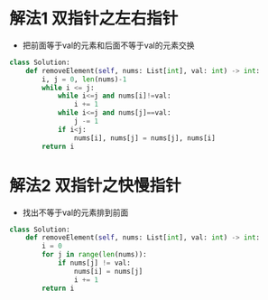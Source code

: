 # 解法1 双指针之左右指针
* 把前面等于val的元素和后面不等于val的元素交换
```python
class Solution:
    def removeElement(self, nums: List[int], val: int) -> int:
        i, j = 0, len(nums)-1
        while i <= j:
            while i<=j and nums[i]!=val:
                i += 1
            while i<=j and nums[j]==val:
                j -= 1
            if i<j:
                nums[i], nums[j] = nums[j], nums[i]
        return i
```

# 解法2 双指针之快慢指针
* 找出不等于val的元素排到前面
```python
class Solution:
    def removeElement(self, nums: List[int], val: int) -> int:
        i = 0
        for j in range(len(nums)):
            if nums[j] != val:
                nums[i] = nums[j]
                i += 1
        return i
```